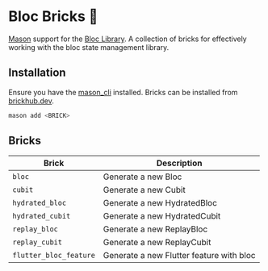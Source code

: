 # Bloc Bricks 🧱

[Mason](https://github.com/felange/mason) support for the [Bloc Library](https://bloclibrary.dev). A collection of bricks for effectively working with the bloc state management library.

## Installation

Ensure you have the [mason_cli](https://github.com/felangel/mason/tree/master/packages/mason_cli) installed. Bricks can be installed from [brickhub.dev](https://brickhub.dev).

```sh
mason add <BRICK>
```

## Bricks

| Brick                  | Description                              |
| ---------------------- | ---------------------------------------- |
| `bloc`                 | Generate a new Bloc                      |
| `cubit`                | Generate a new Cubit                     |
| `hydrated_bloc`        | Generate a new HydratedBloc              |
| `hydrated_cubit`       | Generate a new HydratedCubit             |
| `replay_bloc`          | Generate a new ReplayBloc                |
| `replay_cubit`         | Generate a new ReplayCubit               |
| `flutter_bloc_feature` | Generate a new Flutter feature with bloc |
